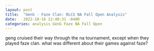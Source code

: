 ```yaml
---
layout: post
title:  "GenG - Faze Clan: RLCS NA Fall Open Analysis"
date:   2022-10-16 12:40:31 -0400
categories: analysis GenG Faze NA Fall Open
---
```


geng cruised their way through the na tournament, except when they played faze clan. what was different about their games against faze?